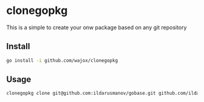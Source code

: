 # clonegopkg

This is a simple to create your onw package based on any git repository

## Install
```sh
go install -i github.com/wajox/clonegopkg
```

## Usage
```sh
clonegopkg clone git@github.com:ildarusmanov/gobase.git github.com/ildarusmanov/newproject
```